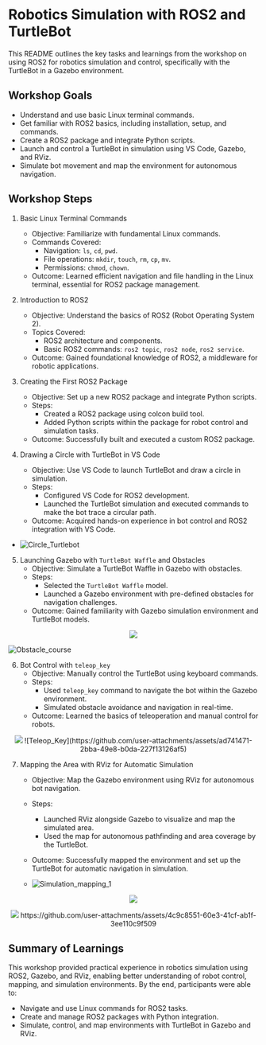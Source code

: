 # Robotics Simulation with ROS2 and TurtleBot
This README outlines the key tasks and learnings from the workshop on using ROS2 for robotics simulation and control, specifically with the TurtleBot in a Gazebo environment.

## Workshop Goals
* Understand and use basic Linux terminal commands.
* Get familiar with ROS2 basics, including installation, setup, and commands.
* Create a ROS2 package and integrate Python scripts.
* Launch and control a TurtleBot in simulation using VS Code, Gazebo, and RViz.
* Simulate bot movement and map the environment for autonomous navigation.

## Workshop Steps
 1. Basic Linux Terminal Commands
    * Objective: Familiarize with fundamental Linux commands.
    * Commands Covered:
        - Navigation: ```ls```, ```cd```, ```pwd```.
        - File operations: ```mkdir```, ```touch```, ```rm```, ```cp```, ```mv```.
        - Permissions: ```chmod```, ```chown```.
    * Outcome: Learned efficient navigation and file handling in the Linux terminal, essential for ROS2 package management.
  
2. Introduction to ROS2
    * Objective: Understand the basics of ROS2 (Robot Operating System 2).
    * Topics Covered:
      - ROS2 architecture and components.
      - Basic ROS2 commands: ```ros2 topic```, ```ros2 node```, ```ros2 service```.
    * Outcome: Gained foundational knowledge of ROS2, a middleware for robotic applications.

3. Creating the First ROS2 Package
    * Objective: Set up a new ROS2 package and integrate Python scripts.
    * Steps:
      - Created a ROS2 package using colcon build tool.
      - Added Python scripts within the package for robot control and simulation tasks.
    * Outcome: Successfully built and executed a custom ROS2 package.
 
 4. Drawing a Circle with TurtleBot in VS Code
    * Objective: Use VS Code to launch TurtleBot and draw a circle in simulation.
    * Steps:
      - Configured VS Code for ROS2 development.
      - Launched the TurtleBot simulation and executed commands to make the bot trace a circular path.
    * Outcome: Acquired hands-on experience in bot control and ROS2 integration with VS Code.

   * ![Circle_Turtlebot](https://github.com/user-attachments/assets/4151e303-af62-43f5-a7dd-052f33690dfe)

5. Launching Gazebo with ```TurtleBot Waffle``` and Obstacles
    * Objective: Simulate a TurtleBot Waffle in Gazebo with obstacles.
    * Steps:
      - Selected the ```TurtleBot Waffle``` model.
      - Launched a Gazebo environment with pre-defined obstacles for navigation challenges.
    * Outcome: Gained familiarity with Gazebo simulation environment and TurtleBot models.
<p align="center"> <img src="./Images/Obstacle_course.png">

![Obstacle_course](https://github.com/user-attachments/assets/ced20130-d652-4493-bf2e-e93f2964f4ed)

6. Bot Control with ```teleop_key```
    * Objective: Manually control the TurtleBot using keyboard commands.
    * Steps:
      - Used ```teleop_key``` command to navigate the bot within the Gazebo environment.
      - Simulated obstacle avoidance and navigation in real-time.
    * Outcome: Learned the basics of teleoperation and manual control for robots.
<p align="center"> <img src="./Images/Teleop_Key.png">
![Teleop_Key](https://github.com/user-attachments/assets/ad741471-2bba-49e8-b0da-227f13126af5)

 
7. Mapping the Area with RViz for Automatic Simulation
    * Objective: Map the Gazebo environment using RViz for autonomous bot navigation.
    * Steps:
       - Launched RViz alongside Gazebo to visualize and map the simulated area.
       - Used the map for autonomous pathfinding and area coverage by the TurtleBot.
    
   * Outcome: Successfully mapped the environment and set up the TurtleBot for automatic navigation in simulation.
   * ![Simulation_mapping_1](https://github.com/user-attachments/assets/729f5156-5be8-489c-891f-1f705d9af915)

<p align="center"> <img src="./Images/Simulation_mapping_1.png">
<p align="center"> <img src="./Images/Simulation_mapping_2.jpg">
https://github.com/user-attachments/assets/4c9c8551-60e3-41cf-ab1f-3ee110c9f509



## Summary of Learnings
This workshop provided practical experience in robotics simulation using ROS2, Gazebo, and RViz, enabling better understanding of robot control, mapping, and simulation environments. By the end, participants were able to:

* Navigate and use Linux commands for ROS2 tasks.
* Create and manage ROS2 packages with Python integration.
* Simulate, control, and map environments with TurtleBot in Gazebo and RViz.
